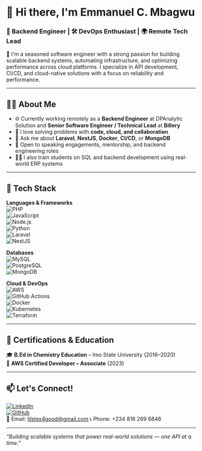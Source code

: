 # 👋 Hi there, I'm Emmanuel C. Mbagwu

### 🚀 Backend Engineer | 🛠️ DevOps Enthusiast | 🌍 Remote Tech Lead

🔧 I'm a seasoned software engineer with a strong passion for building scalable backend systems, automating infrastructure, and optimizing performance across cloud platforms. I specialize in API development, CI/CD, and cloud-native solutions with a focus on reliability and performance.

---

## 🧑‍💻 About Me

- 🌐 Currently working remotely as a **Backend Engineer** at DPAnalytic Solution and **Senior Software Engineer / Technical Lead** at **Billery**
- 🧠 I love solving problems with **code, cloud, and collaboration**
- 💬 Ask me about **Laravel**, **NestJS**, **Docker**, **CI/CD**, or **MongoDB**
- 🔭 Open to speaking engagements, mentorship, and backend engineering roles
- 🧑‍🏫 I also train students on SQL and backend development using real-world ERP systems

---

## 🔨 Tech Stack

**Languages & Frameworks**  
![PHP](https://img.shields.io/badge/-PHP-777BB4?style=flat&logo=php)  
![JavaScript](https://img.shields.io/badge/-JavaScript-F7DF1E?style=flat&logo=javascript&logoColor=000)  
![Node.js](https://img.shields.io/badge/-Node.js-339933?style=flat&logo=node.js&logoColor=white)  
![Python](https://img.shields.io/badge/-Python-3776AB?style=flat&logo=python)  
![Laravel](https://img.shields.io/badge/-Laravel-FF2D20?style=flat&logo=laravel&logoColor=white)  
![NestJS](https://img.shields.io/badge/-NestJS-E0234E?style=flat&logo=nestjs&logoColor=white)

**Databases**  
![MySQL](https://img.shields.io/badge/-MySQL-4479A1?style=flat&logo=mysql&logoColor=white)  
![PostgreSQL](https://img.shields.io/badge/-PostgreSQL-4169E1?style=flat&logo=postgresql&logoColor=white)  
![MongoDB](https://img.shields.io/badge/-MongoDB-47A248?style=flat&logo=mongodb&logoColor=white)

**Cloud & DevOps**  
![AWS](https://img.shields.io/badge/-AWS-232F3E?style=flat&logo=amazon-aws)  
![GitHub Actions](https://img.shields.io/badge/-GitHub%20Actions-2088FF?style=flat&logo=github-actions&logoColor=white)  
![Docker](https://img.shields.io/badge/-Docker-2496ED?style=flat&logo=docker&logoColor=white)  
![Kubernetes](https://img.shields.io/badge/-Kubernetes-326CE5?style=flat&logo=kubernetes&logoColor=white)  
![Terraform](https://img.shields.io/badge/-Terraform-623CE4?style=flat&logo=terraform)

---

## 📜 Certifications & Education

🎓 **B.Ed in Chemistry Education** – Imo State University (2016–2020)  
📜 **AWS Certified Developer – Associate** (2023)

---

## 📫 Let's Connect!

[![LinkedIn](https://img.shields.io/badge/-LinkedIn-blue?style=flat&logo=linkedin)](https://linkedin.com/in/lilstex-emmanuel)  
[![GitHub](https://img.shields.io/badge/-GitHub-black?style=flat&logo=github)](https://github.com/lilstex-emmanuel)  
📧 Email: lilstex4good@gmail.com
📞 Phone: +234 816 269 6846

---

_“Building scalable systems that power real-world solutions — one API at a time.”_
